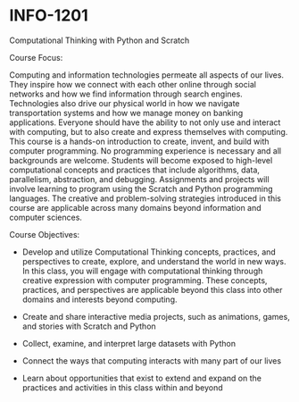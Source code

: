 # INFO-1201
Computational Thinking with Python and Scratch



Course Focus:

Computing and information technologies permeate all aspects of our lives.
They inspire how we connect with each other online through social networks and how we find information through search engines.
Technologies also drive our physical world in how we navigate transportation systems and how we manage money on banking applications.
Everyone should have the ability to not only use and interact with computing, but to also create and express themselves with computing.
This course is a hands-on introduction to create, invent, and build with computer programming. No programming experience is necessary and all backgrounds are welcome. Students will become exposed to high-level computational concepts and practices that include algorithms, data, parallelism, abstraction, and debugging.
Assignments and projects will involve learning to program using the Scratch and Python programming languages.
The creative and problem-solving strategies introduced in this course are applicable across many domains beyond information and computer sciences.
 
 
Course Objectives:

* Develop and utilize Computational Thinking concepts, practices, and perspectives to create, explore, and understand the world in new ways.
  In this class, you will engage with computational thinking through creative expression with computer programming.
  These concepts, practices, and perspectives are applicable beyond this class into other domains and interests beyond computing.
 
* Create and share interactive media projects, such as animations, games, and stories with Scratch and Python

* Collect, examine, and interpret large datasets with Python

* Connect the ways that computing interacts with many part of our lives

* Learn about opportunities that exist to extend and expand on the practices and activities in this class within and beyond
